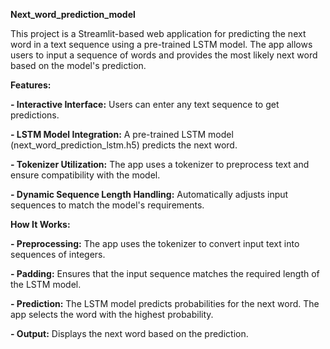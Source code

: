 **Next_word_prediction_model**

This project is a Streamlit-based web application for predicting the next word in a text sequence using a pre-trained LSTM model. The app allows users to input a sequence of words and provides the most likely next word based on the model's prediction.

**Features:**

**- Interactive Interface:** Users can enter any text sequence to get predictions.

**- LSTM Model Integration:** A pre-trained LSTM model (next_word_prediction_lstm.h5) predicts the next word.

**- Tokenizer Utilization:** The app uses a tokenizer to preprocess text and ensure compatibility with the model.

**- Dynamic Sequence Length Handling:** Automatically adjusts input sequences to match the model's requirements.

**How It Works:**

**- Preprocessing:** The app uses the tokenizer to convert input text into sequences of integers.

**- Padding:** Ensures that the input sequence matches the required length of the LSTM model.

**- Prediction:** The LSTM model predicts probabilities for the next word. The app selects the word with the highest probability.

**- Output:** Displays the next word based on the prediction.
